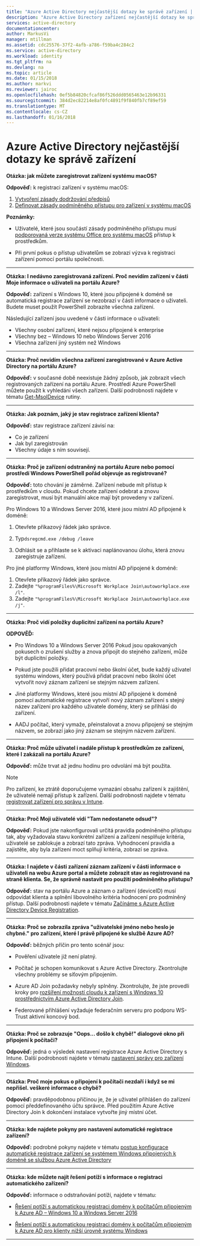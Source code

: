 ```yaml
---
title: "Azure Active Directory nejčastější dotazy ke správě zařízení | Microsoft Docs"
description: "Azure Active Directory zařízení nejčastější dotazy ke správě."
services: active-directory
documentationcenter: 
author: MarkusVi
manager: mtillman
ms.assetid: cdc25576-37f2-4afb-a786-f59ba4c284c2
ms.service: active-directory
ms.workload: identity
ms.tgt_pltfrm: na
ms.devlang: na
ms.topic: article
ms.date: 01/15/2018
ms.author: markvi
ms.reviewer: jairoc
ms.openlocfilehash: 0ef5b84820cfcaf86f526ddd0565463e12b96331
ms.sourcegitcommit: 384d2ec82214e8af0fc4891f9f840fb7cf89ef59
ms.translationtype: MT
ms.contentlocale: cs-CZ
ms.lasthandoff: 01/16/2018
---
```

# <a name="azure-active-directory-device-management-faq"></a>Azure Active Directory nejčastější dotazy ke správě zařízení



**Otázka: jak můžete zaregistrovat zařízení systému macOS?**

**Odpověď:** k registraci zařízení v systému macOS:

1.  [Vytvoření zásady dodržování předpisů](https://docs.microsoft.com/intune/compliance-policy-create-mac-os)
2.  [Definovat zásady podmíněného přístupu pro zařízení v systému macOS](active-directory-conditional-access-azure-portal.md) 

**Poznámky:**

- Uživatelé, které jsou součástí zásady podmíněného přístupu musí [podporovaná verze systému Office pro systému macOS](active-directory-conditional-access-technical-reference.md#client-apps-condition) přístup k prostředkům. 

- Při první pokus o přístup uživatelům se zobrazí výzva k registraci zařízení pomocí portálu společnosti.

---

**Otázka: I nedávno zaregistrovaná zařízení. Proč nevidím zařízení v části Moje informace o uživateli na portálu Azure?**

**Odpověď:** zařízení s Windows 10, které jsou připojené k doméně se automatická registrace zařízení se nezobrazí v části informace o uživateli.
Budete muset použít PowerShell zobrazíte všechna zařízení. 

Následující zařízení jsou uvedené v části informace o uživateli:

- Všechny osobní zařízení, které nejsou připojené k enterprise 
- Všechny bez – Windows 10 nebo Windows Server 2016 
- Všechna zařízení jiný systém než Windows 

---

**Otázka: Proč nevidím všechna zařízení zaregistrované v Azure Active Directory na portálu Azure?** 

**Odpověď:** v současné době neexistuje žádný způsob, jak zobrazit všech registrovaných zařízení na portálu Azure. Prostředí Azure PowerShell můžete použít k vyhledání všech zařízení. Další podrobnosti najdete v tématu [Get-MsolDevice](/powershell/module/msonline/get-msoldevice?view=azureadps-1.0) rutiny.

--- 

**Otázka: Jak poznám, jaký je stav registrace zařízení klienta?**

**Odpověď:** stav registrace zařízení závisí na:

- Co je zařízení
- Jak byl zaregistrován 
- Všechny údaje s ním souvisejí. 
 

---

**Otázka: Proč je zařízení odstraněný na portálu Azure nebo pomocí prostředí Windows PowerShell pořád objevuje as registrované?**

**Odpověď:** toto chování je záměrné. Zařízení nebude mít přístup k prostředkům v cloudu. Pokud chcete zařízení odebrat a znovu zaregistrovat, musí být manuální akce mají být provedeny v zařízení. 

Pro Windows 10 a Windows Server 2016, které jsou místní AD připojené k doméně:

1.  Otevřete příkazový řádek jako správce.

2.  Typ`dsregcmd.exe /debug /leave`

3.  Odhlásit se a přihlaste se k aktivaci naplánovanou úlohu, která znovu zaregistruje zařízení. 

Pro jiné platformy Windows, které jsou místní AD připojené k doméně:

1.  Otevřete příkazový řádek jako správce.
2.  Zadejte `"%programFiles%\Microsoft Workplace Join\autoworkplace.exe /l"`.
3.  Zadejte `"%programFiles%\Microsoft Workplace Join\autoworkplace.exe /j"`.

---

**Otázka: Proč vidí položky duplicitní zařízení na portálu Azure?**

**ODPOVĚĎ:**

-   Pro Windows 10 a Windows Server 2016 Pokud jsou opakovaných pokusech o zrušení služby a znova připojit do stejného zařízení, může být duplicitní položky. 

-   Pokud jste použili přidat pracovní nebo školní účet, bude každý uživatel systému windows, který používá přidat pracovní nebo školní účet vytvořit nový záznam zařízení se stejným názvem zařízení.

-   Jiné platformy Windows, které jsou místní AD připojené k doméně pomocí automatické registrace vytvoří nový záznam zařízení s stejný název zařízení pro každého uživatele domény, který se přihlásí do zařízení. 

-   AADJ počítač, který vymaže, přeinstalovat a znovu připojený se stejným názvem, se zobrazí jako jiný záznam se stejným názvem zařízení.

---

**Otázka: Proč může uživatel i nadále přístup k prostředkům ze zařízení, které I zakázali na portálu Azure?**

**Odpověď:** může trvat až jednu hodinu pro odvolání má být použita.

>[!Note] 
>Pro zařízení, ke ztrátě doporučujeme vymazání obsahu zařízení k zajištění, že uživatelé nemají přístup k zařízení. Další podrobnosti najdete v tématu [registrovat zařízení pro správu v Intune](https://docs.microsoft.com/intune/deploy-use/enroll-devices-in-microsoft-intune). 


---

**Otázka: Proč Moji uživatelé vidí "Tam nedostanete odsud"?**

**Odpověď:** Pokud jste nakonfigurovali určitá pravidla podmíněného přístupu tak, aby vyžadovala stavu konkrétní zařízení a zařízení nesplňuje kritéria, uživatelé se zablokuje a zobrazí tato zpráva. Vyhodnocení pravidla a zajistěte, aby byla zařízení moct splňují kritéria, zobrazí se zpráva.

---


**Otázka: I najdete v části zařízení záznam zařízení v části informace o uživateli na webu Azure portal a můžete zobrazit stav as registrované na straně klienta. Se, že správně nastavit pro použití podmíněného přístupu?**

**Odpověď:** stav na portálu Azure a záznam o zařízení (deviceID) musí odpovídat klienta a splnění libovolného kritéria hodnocení pro podmíněný přístup. Další podrobnosti najdete v tématu [Začínáme s Azure Active Directory Device Registration](active-directory-device-registration.md).

---

**Otázka: Proč se zobrazila zpráva "uživatelské jméno nebo heslo je chybné." pro zařízení, které I právě připojené ke službě Azure AD?**

**Odpověď:** běžných příčin pro tento scénář jsou:

- Pověření uživatele již není platný.

- Počítač je schopen komunikovat s Azure Active Directory. Zkontrolujte všechny problémy se síťovým připojením.

- Azure AD Join požadavky nebyly splněny. Zkontrolujte, že jste provedli kroky pro [rozšíření možností cloudu k zařízení s Windows 10 prostřednictvím Azure Active Directory Join](active-directory-azureadjoin-overview.md).  

- Federované přihlášení vyžaduje federačním serveru pro podporu WS-Trust aktivní koncový bod. 

---

**Otázka: Proč se zobrazuje "Oops... došlo k chybě!" dialogové okno při připojení k počítači?**

**Odpověď:** jedná o výsledek nastavení registrace Azure Active Directory s Intune. Další podrobnosti najdete v tématu [nastavení správy pro zařízení Windows](https://docs.microsoft.com/intune/deploy-use/set-up-windows-device-management-with-microsoft-intune#azure-active-directory-enrollment).  

---

**Otázka: Proč moje pokus o připojení k počítači nezdaří i když se mi nepřišel. veškeré informace o chybě?**

**Odpověď:** pravděpodobnou příčinou je, že je uživatel přihlášen do zařízení pomocí předdefinovaného účtu správce. Před použitím Azure Active Directory Join k dokončení instalace vytvořte jiný místní účet. 

---

**Otázka: kde najdete pokyny pro nastavení automatické registrace zařízení?**

**Odpověď:** podrobné pokyny najdete v tématu [postup konfigurace automatické registrace zařízení se systémem Windows připojených k doméně se službou Azure Active Directory](active-directory-conditional-access-automatic-device-registration-setup.md)

---

**Otázka: kde můžete najít řešení potíží s informace o registraci automatického zařízení?**

**Odpověď:** informace o odstraňování potíží, najdete v tématu:

- [Řešení potíží s automatickou registraci domény k počítačům připojeným k Azure AD – Windows 10 a Windows Server 2016](device-management-troubleshoot-hybrid-join-windows-current.md)

- [Řešení potíží s automatickou registraci domény k počítačům připojeným k Azure AD pro klienty nižší úrovně systému Windows](device-management-troubleshoot-hybrid-join-windows-legacy.md)
 
---

